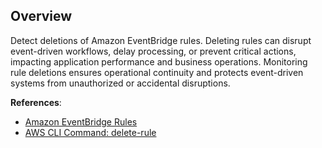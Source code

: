## Overview

Detect deletions of Amazon EventBridge rules. Deleting rules can disrupt event-driven workflows, delay processing, or prevent critical actions, impacting application performance and business operations. Monitoring rule deletions ensures operational continuity and protects event-driven systems from unauthorized or accidental disruptions.

**References**:
- [Amazon EventBridge Rules](https://docs.aws.amazon.com/eventbridge/latest/userguide/eb-rules.html)
- [AWS CLI Command: delete-rule](https://docs.aws.amazon.com/cli/latest/reference/eventbridge/delete-rule.html)
